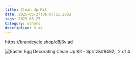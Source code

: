 ```yaml
---
title: Clean Up Kit
date: 2025-03-27T06:07:11.206Z
tags: 2025-03-27
Category: others
description: 3.xx
---
```

https://brandcycle.shop/d8j3v  ad 

<!--StartFragment-->

![Easter Egg Decorating Clean Up Kit - Spritz\&#8482;, 2 of 4](https://target.scene7.com/is/image/Target/GUEST_15a25029-95ef-4c2c-90cf-7702144899d5?wid=475&hei=475&qlt=80&fmt=webp)

<!--EndFragment-->